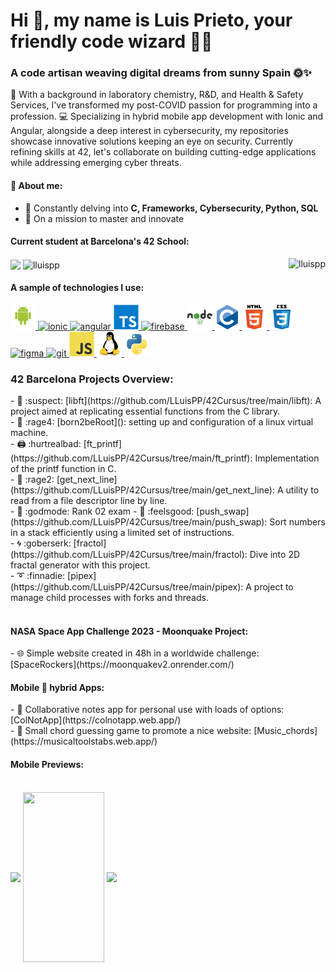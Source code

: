 
<h1 align="left">Hi 👋, my name is Luis Prieto, your friendly code wizard 🧙‍♂️</h1>
<h3 align="left">A code artisan weaving digital dreams from sunny Spain 🌞✨</h3>

🔬 With a background in laboratory chemistry, R&D, and Health & Safety Services, I've transformed my post-COVID passion for programming into a profession. 💻 Specializing in hybrid mobile app development with Ionic and Angular, alongside a deep interest in cybersecurity, my repositories showcase innovative solutions keeping an eye on security. Currently refining skills at 42, let's collaborate on building cutting-edge applications while addressing emerging cyber threats.

<h4 align="left">🧠 About me:</h4><p align="left">
  
  - 🌱 Constantly delving into **C, Frameworks, Cybersecurity, Python, SQL**
  - 🚀 On a mission to master and innovate

<p><h4 align="left">Current student at Barcelona's 42 School:</h4></p>
  <p>
    <img align="center" width="230" src="https://github.com/LLuisPP/LLuisPP/assets/116104082/27c2898d-c818-4080-8a11-a0a708b9ffa6">
    <img align="center" width="200" src="https://github-readme-stats.vercel.app/api/top-langs?username=lluispp&show_icons=true&locale=en&layout=compact" alt="lluispp" />
    <img align="right" src="https://komarev.com/ghpvc/?username=lluispp&label=Profile%20views&color=0eb437&style=flat" alt="lluispp" />
  </p>
<h4 align="left">A sample of technologies I use:</h4>

<p align="left">
  <a href="https://developer.android.com" target="_blank" rel="noreferrer"> <img src="https://raw.githubusercontent.com/devicons/devicon/master/icons/android/android-original-wordmark.svg" alt="android" width="40" height="40"/> </a>
  <a href="https://ionicframework.com" target="_blank" rel="noreferrer"> <img src="https://upload.wikimedia.org/wikipedia/commons/d/d1/Ionic_Logo.svg" alt="ionic" width="40" height="40"/> </a>
  <a href="https://angular.io" target="_blank" rel="noreferrer"> <img src="https://angular.io/assets/images/logos/angular/angular.svg" alt="angular" width="40" height="40"/> </a> 
  <a href="https://www.typescriptlang.org/" target="_blank" rel="noreferrer"> <img src="https://raw.githubusercontent.com/devicons/devicon/master/icons/typescript/typescript-original.svg" alt="typescript" width="40" height="40"/> </a>
  <a href="https://firebase.google.com/" target="_blank" rel="noreferrer"> <img src="https://www.vectorlogo.zone/logos/firebase/firebase-icon.svg" alt="firebase" width="40" height="40"/> </a>
  <a href="https://nodejs.org" target="_blank" rel="noreferrer"> <img src="https://raw.githubusercontent.com/devicons/devicon/master/icons/nodejs/nodejs-original-wordmark.svg" alt="nodejs" width="40" height="40"/> </a>
  <a href="https://www.cprogramming.com/" target="_blank" rel="noreferrer"> <img src="https://raw.githubusercontent.com/devicons/devicon/master/icons/c/c-original.svg" alt="c" width="40" height="40"/> </a>
  <a href="https://www.w3.org/html/" target="_blank" rel="noreferrer"> <img src="https://raw.githubusercontent.com/devicons/devicon/master/icons/html5/html5-original-wordmark.svg" alt="html5" width="40" height="40"/> </a>
  <a href="https://www.w3schools.com/css/" target="_blank" rel="noreferrer"> <img src="https://raw.githubusercontent.com/devicons/devicon/master/icons/css3/css3-original-wordmark.svg" alt="css3" width="40" height="40"/> </a>
  <a href="https://www.figma.com/" target="_blank" rel="noreferrer"> <img src="https://www.vectorlogo.zone/logos/figma/figma-icon.svg" alt="figma" width="40" height="40"/> </a>
  <a href="https://git-scm.com/" target="_blank" rel="noreferrer"> <img src="https://www.vectorlogo.zone/logos/git-scm/git-scm-icon.svg" alt="git" width="40" height="40"/> </a>
  <a href="https://developer.mozilla.org/en-US/docs/Web/JavaScript" target="_blank" rel="noreferrer"> <img src="https://raw.githubusercontent.com/devicons/devicon/master/icons/javascript/javascript-original.svg" alt="javascript" width="40" height="40"/> </a>
  <a href="https://www.linux.org/" target="_blank" rel="noreferrer"> <img src="https://raw.githubusercontent.com/devicons/devicon/master/icons/linux/linux-original.svg" alt="linux" width="40" height="40"/> </a>
  <a href="https://www.python.org" target="_blank" rel="noreferrer"> <img src="https://raw.githubusercontent.com/devicons/devicon/master/icons/python/python-original.svg" alt="python" width="40" height="40"/> </a>
</p>

<h3 align="left">42 Barcelona Projects Overview:</h3>
  - 📖 :suspect: [libft](https://github.com/LLuisPP/42Cursus/tree/main/libft): A project aimed at replicating essential functions from the C library.<br>
  - 🐧 :rage4: [born2beRoot](): setting up and configuration of a linux virtual machine.<br>
  - 🖨 :hurtrealbad: [ft_printf](https://github.com/LLuisPP/42Cursus/tree/main/ft_printf): Implementation of the printf function in C.<br>
  - 📝 :rage2: [get_next_line](https://github.com/LLuisPP/42Cursus/tree/main/get_next_line): A utility to read from a file descriptor line by line.<br>
  - 🔖 :godmode: Rank 02 exam
  - 🔢 :feelsgood: [push_swap](https://github.com/LLuisPP/42Cursus/tree/main/push_swap): Sort numbers in a stack efficiently using a limited set of instructions.<br>
  - 🌀 :goberserk: [fractol](https://github.com/LLuisPP/42Cursus/tree/main/fractol): Dive into 2D fractal generator with this project.<br>
  - ➰ :finnadie: [pipex](https://github.com/LLuisPP/42Cursus/tree/main/pipex): A project to manage child processes with forks and threads.<br>
<br>
<h4 align="left">NASA Space App Challenge 2023 - Moonquake Project:</h4>
  - 🌐 Simple website created in 48h in a worldwide challenge: [SpaceRockers](https://moonquakev2.onrender.com/)<br>
<h4 align="left">Mobile 📱 hybrid Apps:</h4>
- 📃 Collaborative notes app for personal use with loads of options: [ColNotApp](https://colnotapp.web.app/)<br>
  - 🎸 Small chord guessing game to promote a nice website: [Music_chords](https://musicaltoolstabs.web.app/) <br>
  <h4 align="left">Mobile Previews:</h4><br>
<img align="center" width="280" src="https://github.com/LLuisPP/LLuisPP/assets/116104082/6934ddc1-e7c9-46ce-b8ff-1516aca42622">
<img align="center" width="130" height="272" src="https://github.com/LLuisPP/LLuisPP/assets/116104082/c9200cb8-152f-4e56-9a9b-985766514eb3">
<img align="center" width="130" src="https://github.com/LLuisPP/LLuisPP/assets/116104082/0e1bfb0f-00fb-44d9-aa55-aa2b391f8dd9">

